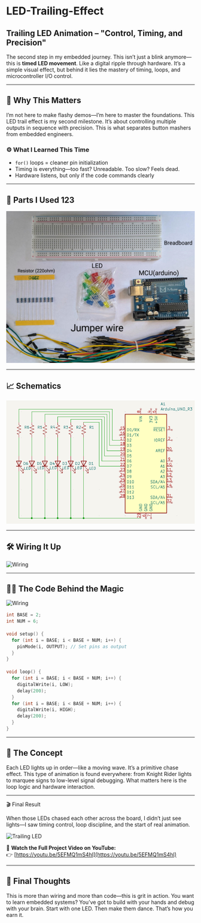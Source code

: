 # LED-Trailing-Effect  
## Trailing LED Animation – "Control, Timing, and Precision"

The second step in my embedded journey. This isn’t just a blink anymore—this is **timed LED movement**. Like a digital ripple through hardware. It’s a simple visual effect, but behind it lies the mastery of timing, loops, and microcontroller I/O control.

---

## 🧭 Why This Matters

I’m not here to make flashy demos—I’m here to master the foundations. This LED trail effect is my second milestone. It’s about controlling multiple outputs in sequence with precision. This is what separates button mashers from embedded engineers.

### ⚙️ What I Learned This Time

- `for()` loops = cleaner pin initialization  
- Timing is everything—too fast? Unreadable. Too slow? Feels dead.  
- Hardware listens, but only if the code commands clearly  

---

## 🔩 Parts I Used 123

![Components](ComponentParts.jpg)

---

## 📈 Schematics

![Schematics](Schematics.png)

---

## 🛠️ Wiring It Up

![Wiring](Wiring.gif)

---

## 👨‍💻 The Code Behind the Magic

![Wiring](Coding.gif)

```cpp
int BASE = 2;
int NUM = 6;

void setup() {
  for (int i = BASE; i < BASE + NUM; i++) {
    pinMode(i, OUTPUT); // Set pins as output
  }
}

void loop() {
  for (int i = BASE; i < BASE + NUM; i++) {
    digitalWrite(i, LOW);
    delay(200);
  }
  for (int i = BASE; i < BASE + NUM; i++) {
    digitalWrite(i, HIGH);
    delay(200);
  }
}
```
---

## 🧠 The Concept
Each LED lights up in order—like a moving wave. It’s a primitive chase effect. This type of animation is found everywhere: from Knight Rider lights to marquee signs to low-level signal debugging. What matters here is the loop logic and hardware interaction.

---

🎬 Final Result

When those LEDs chased each other across the board, I didn’t just see lights—I saw timing control, loop discipline, and the start of real animation.

![Trailing LED](TrailingLED.gif)

🎥 **Watch the Full Project Video on YouTube:**  
👉 [https://youtu.be/5EFMQ1mS4hI](https://youtu.be/5EFMQ1mS4hI)

---


## 💬 Final Thoughts
This is more than wiring and more than code—this is grit in action.
You want to learn embedded systems? You’ve got to build with your hands and debug with your brain. Start with one LED. Then make them dance. That’s how you earn it.
